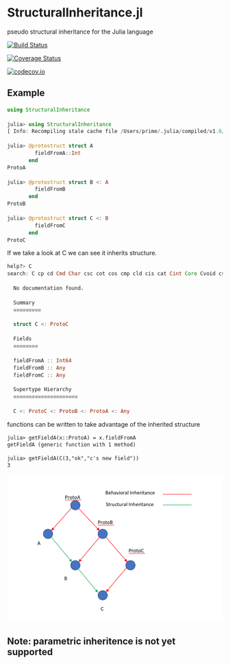 # StructuralInheritance.jl
pseudo structural inheritance for the Julia language

[![Build Status](https://travis-ci.org/WschW/StructuralInheritance.jl.svg?branch=master)](https://travis-ci.org/WschW/StructuralInheritance.jl)

[![Coverage Status](https://coveralls.io/repos/WschW/StructuralInheritance.jl/badge.svg?branch=master&service=github)](https://coveralls.io/github/WschW/StructuralInheritance.jl?branch=master)

[![codecov.io](http://codecov.io/github/WschW/StructuralInheritance.jl/coverage.svg?branch=master)](http://codecov.io/github/WschW/StructuralInheritance.jl?branch=master)

## Example
```Julia
using StructuralInheritance

julia> using StructuralInheritance
[ Info: Recompiling stale cache file /Users/prime/.julia/compiled/v1.0/StructuralInheritance/Z6bEM.ji for StructuralInheritance [8444d97c-b5e1-11e8-1bb1-4d91caf0c934]

julia> @protostruct struct A
         fieldFromA::Int
       end
ProtoA

julia> @protostruct struct B <: A
         fieldFromB
       end
ProtoB

julia> @protostruct struct C <: B
         fieldFromC
       end
ProtoC
```

If we take a look at C we can see it inherits structure.

```Julia
help?> C
search: C cp cd Cmd Char csc cot cos cmp cld cis cat Cint Core Cvoid csch cscd coth cotd cosh cosd cosc copy conj chop ceil cbrt Cuint Colon Clong Cchar const ccall catch ctime count cospi

  No documentation found.

  Summary
  ≡≡≡≡≡≡≡≡≡

  struct C <: ProtoC

  Fields
  ≡≡≡≡≡≡≡≡

  fieldFromA :: Int64
  fieldFromB :: Any
  fieldFromC :: Any

  Supertype Hierarchy
  ≡≡≡≡≡≡≡≡≡≡≡≡≡≡≡≡≡≡≡≡≡

  C <: ProtoC <: ProtoB <: ProtoA <: Any
```
functions can be written to take advantage of the inherited structure

```
julia> getFieldA(x::ProtoA) = x.fieldFromA
getFieldA (generic function with 1 method)

julia> getFieldA(C(3,"ok","c's new field"))
3
```

![Eaxmple structural inheritence diagram](InheritenceExampleDiagram.png)

## Note: parametric inheritence is not yet supported
